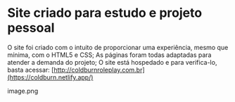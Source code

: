 # Site criado para estudo e projeto pessoal

O site foi criado com o intuito de proporcionar uma experiência, mesmo que mínima, com o HTML5 e CSS;
As páginas foram todas adaptadas para atender a demanda do projeto;
O site está hospedado e para verifica-lo, basta acessar: [http://coldburnroleplay.com.br](https://coldburn.netlify.app/)

image.png
